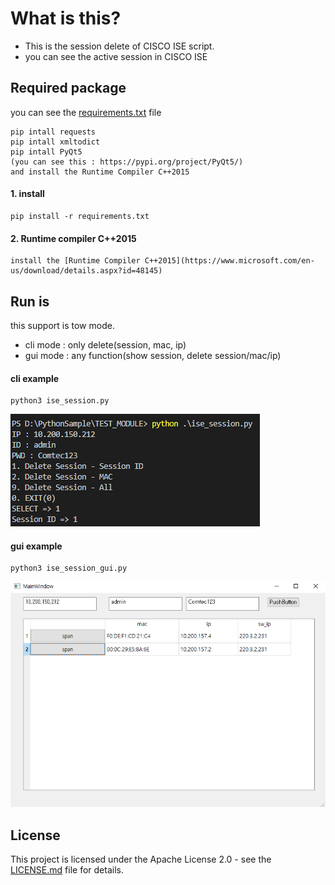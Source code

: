 # What is this?
 - This is the session delete of CISCO ISE script.
 - you can see the active session in CISCO ISE

## Required package
you can see the [requirements.txt](./requirements.txt) file

	pip intall requests
	pip intall xmltodict
	pip intall PyQt5
	(you can see this : https://pypi.org/project/PyQt5/)
	and install the Runtime Compiler C++2015

#### 1. install
	pip install -r requirements.txt
	
#### 2. Runtime compiler C++2015
	install the [Runtime Compiler C++2015](https://www.microsoft.com/en-us/download/details.aspx?id=48145)


## Run is
 this support is tow mode.
 - cli mode : only delete(session, mac, ip)
 - gui mode : any function(show session, delete session/mac/ip)

#### cli example
	python3 ise_session.py
<img src="./doc/ise_session_cli.png">
	
#### gui example
	python3 ise_session_gui.py
<img src="./doc/ise_session_gui.png">
	

## License
This project is licensed under the Apache License 2.0 - see the  [LICENSE.md](./LICENSE.md) file for details.

